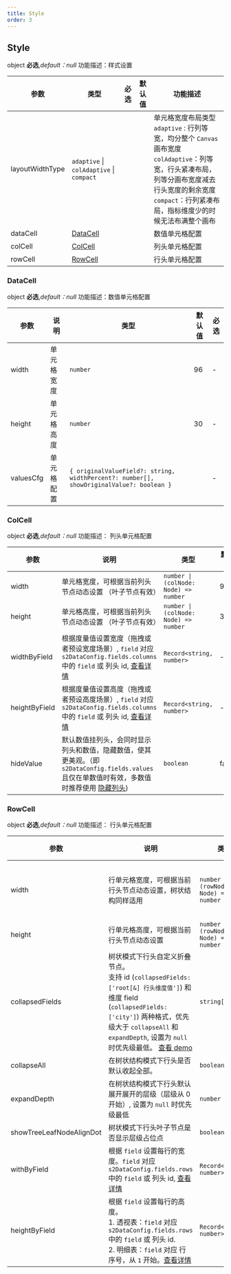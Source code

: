 ```yaml
---
title: Style
order: 3
---
```


## Style

object **必选**,_default：null_ 功能描述：样式设置

| 参数 | 类型 | 必选  | 默认值 | 功能描述 |
| --- | --- | ---  | --- | --- |
| layoutWidthType | `adaptive` \| `colAdaptive`  \| `compact` |    |  | 单元格宽度布局类型<br> `adaptive` : 行列等宽，均分整个 `Canvas` 画布宽度 <br> `colAdaptive`：列等宽，行头紧凑布局，列等分画布宽度减去行头宽度的剩余宽度<br> `compact`：行列紧凑布局，指标维度少的时候无法布满整个画布 |
| dataCell | [DataCell](#dataCell) |  |  | 数值单元格配置 |
| colCell | [ColCell](#colCell) |  |  |   列头单元格配置 |
| rowCell | [RowCell](#rowCell) |  |  |   行头单元格配置 |

### DataCell

object **必选**,_default：null_ 功能描述：数值单元格配置

| 参数    | 说明 | 类型   | 默认值 | 必选  |
| ------- | ------------ | ------ | ------ | ---- |
| width   | 单元格宽度   | `number` |    96 | - |
| height  | 单元格高度   | `number` |    30 | - |
| valuesCfg  | 单元格配置   | `{ originalValueField?: string, widthPercent?: number[], showOriginalValue?: boolean }` |   | - |

### ColCell

object **必选**,_default：null_ 功能描述： 列头单元格配置

| 参数 | 说明 | 类型 | 默认值 | 必选  |
| --- | --- | --- | --- | ---  |
| width |   单元格宽度，可根据当前列头节点动态设置 （叶子节点有效） | `number \| (colNode: Node) => number` | 96 |  |
| height |  单元格高度，可根据当前列头节点动态设置 （叶子节点有效） | `number \| (colNode: Node) => number` | 30 |  |
| widthByField | 根据度量值设置宽度（拖拽或者预设宽度场景）, `field` 对应 `s2DataConfig.fields.columns` 中的 `field` 或 列头 id, [查看详情](/docs/manual/advanced/custom/cell-size#%E8%B0%83%E6%95%B4%E8%A1%8C%E5%A4%B4%E5%8D%95%E5%85%83%E6%A0%BC%E5%AE%BD%E9%AB%98) | `Record<string, number>`   | - |  |
| heightByField | 根据度量值设置高度（拖拽或者预设高度场景）, `field` 对应 `s2DataConfig.fields.columns` 中的 `field` 或 列头 id, [查看详情](/docs/manual/advanced/custom/cell-size#%E8%B0%83%E6%95%B4%E8%A1%8C%E5%A4%B4%E5%8D%95%E5%85%83%E6%A0%BC%E5%AE%BD%E9%AB%98) | `Record<string, number>`   | - |  |
| hideValue | 默认数值挂列头，会同时显示列头和数值，隐藏数值，使其更美观。（即 `s2DataConfig.fields.values` 且仅在单数值时有效，多数值时推荐使用 [隐藏列头](https://s2.antv.vision/manual/advanced/interaction/hide-columns#2-%E9%80%8F%E8%A7%86%E8%A1%A8)) | `boolean` | false |  |

### RowCell

object **必选**,_default：null_ 功能描述： 行头单元格配置

| 参数 | 说明 | 类型 | 默认值 | 必选  |
| --- | --- | --- | --- | ---  |
| width | 行单元格宽度，可根据当前行头节点动态设置，树状结构同样适用 | `number \| (rowNode: Node) => number` | 平铺：`96`, 树状：`120` |  |
| height | 行单元格高度，可根据当前行头节点动态设置 | `number \| (rowNode: Node) => number` | 30 |  |
| collapsedFields | 树状模式下行头自定义折叠节点。<br> 支持 id (`collapsedFields: ['root[&] 行头维度值']`) 和 维度 field (`collapsedFields: ['city']`) 两种格式，优先级大于 `collapseAll` 和 `expandDepth`, 设置为 `null` 时优先级最低。 [查看 demo](/examples/basic/pivot#tree) | `string[]` |  | |
| collapseAll | 在树状结构模式下行头是否默认收起全部。 | `boolean` |   `false` | |
| expandDepth | 在树状结构模式下行头默认展开展开的层级（层级从 0 开始）,  设置为 `null` 时优先级最低 |  `number` |  | |
| showTreeLeafNodeAlignDot | 树状模式下行头叶子节点是否显示层级占位点 | `boolean` | `false` |  |
| withByField | 根据 `field` 设置每行的宽度。`field` 对应 `s2DataConfig.fields.rows` 中的 `field` 或 列头 id, [查看详情](/docs/manual/advanced/custom/cell-size#%E8%B0%83%E6%95%B4%E8%A1%8C%E5%A4%B4%E5%8D%95%E5%85%83%E6%A0%BC%E5%AE%BD%E9%AB%98) | `Record<string, number>` | - |  |
| heightByField | 根据 `field` 设置每行的高度。<br/> 1. 透视表：`field` 对应 `s2DataConfig.fields.rows` 中的 `field` 或 列头 id. <br/> 2. 明细表：`field` 对应 行序号，从 `1` 开始。[查看详情](/docs/manual/advanced/custom/cell-size#%E8%B0%83%E6%95%B4%E8%A1%8C%E5%A4%B4%E5%8D%95%E5%85%83%E6%A0%BC%E5%AE%BD%E9%AB%98) | `Record<string, number>` | - |  |
